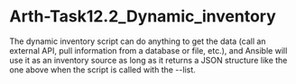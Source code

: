 # Arth-Task12.2_Dynamic_inventory

The dynamic inventory script can do anything to get the data (call an external API, pull information from a database or file, etc.), and Ansible will use it as an inventory source as long as it returns a JSON structure like the one above when the script is called with the --list.
